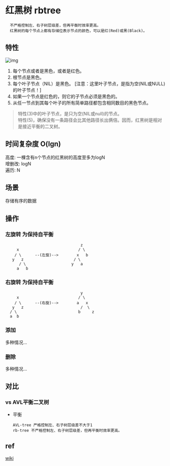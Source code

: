 # 红黑树 rbtree

      不严格控制左、右子树层级差，但再平衡时效率更高。
      红黑树的每个节点上都有存储位表示节点的颜色，可以是红(Red)或黑(Black)。

## 特性

![img](res/rbtree.png)

1. 每个节点或者是黑色，或者是红色。
2. 根节点是黑色。
3. 每个叶子节点（NIL）是黑色。 [注意：这里叶子节点，是指为空(NIL或NULL)的叶子节点！]
4. 如果一个节点是红色的，则它的子节点必须是黑色的。
5. 从任一节点到其每个叶子的所有简单路径都包含相同数目的黑色节点。

> 特性(3)中的叶子节点，是只为空(NIL或null)的节点。  
> 特性(5)，确保没有一条路径会比其他路径长出俩倍。因而，红黑树是相对是接近平衡的二叉树。

## 时间复杂度 O(lgn)

高度: 一棵含有n个节点的红黑树的高度至多为logN  
增删改: logN  
遍历: N  

## 场景

存储有序的数据

## 操作

### 左旋转 为保持自平衡

                                     z
         x                          / \
        / \      --(左旋)-->        x   b
       y   z                      / \
          / \                    y   a
         a   b

### 右旋转 为保持自平衡

                                     y
         x                          / \
        / \      --(右旋)-->        a   x
       y   z                         /  \
      / \                           b     z
      a  b

### 添加

多种情况...

### 删除

多种情况...

## 对比

### vs AVL平衡二叉树

- 平衡

      AVL-tree 严格控制左、右子树层级差不大于1
      rb-tree 不严格控制左、右子树层级差，但再平衡时效率更高。

## ref

[wiki](https://zh.wikipedia.org/wiki/%E7%BA%A2%E9%BB%91%E6%A0%91)
